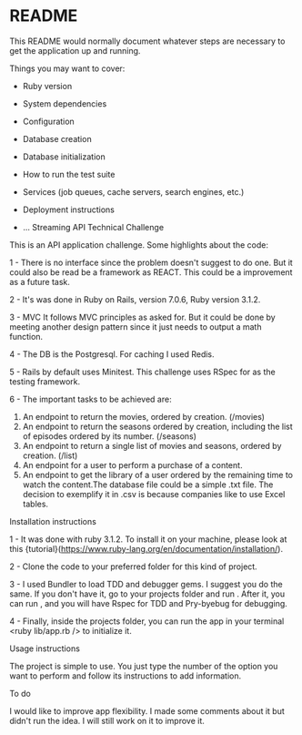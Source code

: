 # README

This README would normally document whatever steps are necessary to get the
application up and running.

Things you may want to cover:

* Ruby version

* System dependencies

* Configuration

* Database creation

* Database initialization

* How to run the test suite

* Services (job queues, cache servers, search engines, etc.)

* Deployment instructions

* ...
Streaming API Technical Challenge

This is an API application challenge. Some highlights about the code:

1 - There is no interface since the problem doesn't suggest to do one. But it could also be read be a framework as REACT. This could be a improvement as a future task.

2 - It's was done in Ruby on Rails, version 7.0.6, Ruby version 3.1.2.

3 - MVC It follows MVC principles as asked for. But it could be done by meeting another design pattern since it just needs to output a math function.

4 - The DB is the Postgresql. For caching I used Redis.

5 - Rails by default uses Minitest. This challenge uses RSpec for as the testing framework.

6 - The important tasks to be achieved are:
1. An endpoint to return the movies, ordered by creation. (/movies)
2. An endpoint to return the seasons ordered by creation, including the list of episodes ordered by its number. (/seasons) 
3. An endpoint to return a single list of movies and seasons, ordered by creation. (/list) 
4. An endpoint for a user to perform a purchase of a content. 
5. An endpoint to get the library of a user ordered by the remaining time to watch the content.The database file could be a simple .txt file. The decision to exemplify it in .csv is because companies like to use Excel tables.

Installation instructions

1 - It was done with ruby 3.1.2. To install it on your machine, please look at this {tutorial}(https://www.ruby-lang.org/en/documentation/installation/).

2 - Clone the code to your preferred folder for this kind of project.

3 - I used Bundler to load TDD and debugger gems. I suggest you do the same. If you don't have it, go to your projects folder and run . After it, you can run , and you will have Rspec for TDD and Pry-byebug for debugging.

4 - Finally, inside the projects folder, you can run the app in your terminal <ruby lib/app.rb /> to initialize it.

Usage instructions

The project is simple to use. You just type the number of the option you want to perform and follow its instructions to add information.

To do

I would like to improve app flexibility. I made some comments about it but didn't run the idea. I will still work on it to improve it.
